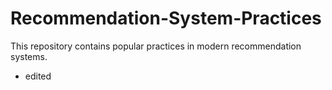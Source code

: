 # Recommendation-System-Practices

This repository contains popular practices in modern recommendation systems.

- edited
